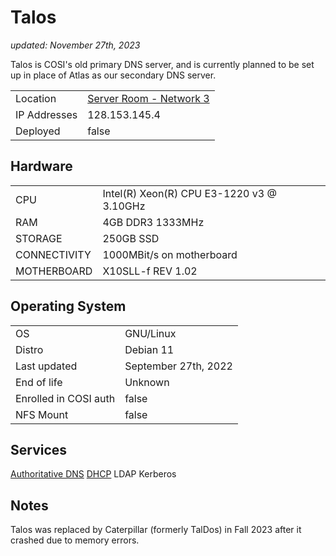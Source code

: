 # Talos

_updated: November 27th, 2023_

Talos is COSI's old primary DNS server, and is currently planned to be set up
in place of Atlas as our secondary DNS server.

| | |
| :--- | :--- |
| Location | [Server Room - Network 3](../racks.md#network-3) |
| IP Addresses | 128.153.145.4 |
| Deployed | false |

## Hardware

| | |
| :--- | :--- |
| CPU | Intel(R) Xeon(R) CPU E3-1220 v3 @ 3.10GHz
| RAM | 4GB DDR3 1333MHz
| STORAGE | 250GB SSD
| CONNECTIVITY | 1000MBit/s on motherboard
| MOTHERBOARD | X10SLL-f REV 1.02 

## Operating System

| | |
| :--- | :--- |
| OS | GNU/Linux 
| Distro | Debian 11
| Last updated | September 27th, 2022
| End of life | Unknown
| Enrolled in COSI auth | false
| NFS Mount | false

## Services

[Authoritative DNS](../../services/authoritative_dns.md)
[DHCP](../../services/dhcp.md)
LDAP
Kerberos

## Notes

Talos was replaced by Caterpillar (formerly TalDos) in Fall 2023 after it crashed due to memory errors.
